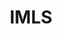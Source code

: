 ---
# This topic lives at
# https://digital.gov/topics/imls

slug: "imls"

# Topic Title
title: "IMLS"

# description — keep it short and clear
summary: ""


# Weight
weight: 1

# For more information on managing topics,
# see https://github.com/GSA/digitalgov.gov/wiki
---